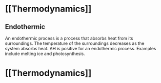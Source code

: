 # [[Thermodynamics]]

## Endothermic

An endothermic process is a process that absorbs heat from its surroundings.  The temperature of the surroundings decreases as the system absorbs heat.  ΔH is positive for an endothermic process.  Examples include melting ice and photosynthesis.

# [[Thermodynamics]]